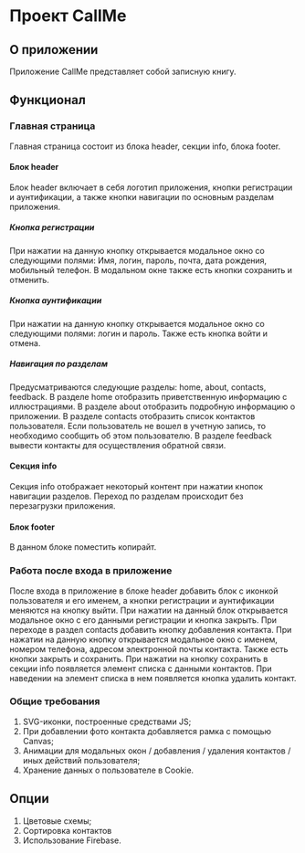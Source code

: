 # Проект CallMe
## О приложении
Приложение CallMe представляет собой записную книгу.
## Функционал
### Главная страница
Главная страница состоит из блока header, секции info, блока footer.
#### Блок header
Блок header включает в себя логотип приложения, кнопки регистрации и аунтификации, а также кнопки навигации по основным разделам приложения.
##### Кнопка регистрации
При нажатии на данную кнопку открывается модальное окно со следующими полями: Имя, логин, пароль, почта, дата рождения, мобильный телефон. В модальном окне также есть кнопки сохранить и отменить.
##### Кнопка аунтификации
При нажатии на данную кнопку открывается модальное окно со следующими полями: логин и пароль. Также есть кнопка войти и отмена.
##### Навигация по разделам
Предусматриваются следующие разделы: home, about, contacts, feedback.
В разделе home отобразить приветственную информацию с иллюстрациями.
В разделе about отобразить подробную информацию о приложении.
В разделе contacts отобразить список контактов пользователя. Если пользователь не вошел в учетную запись, то необходимо сообщить об этом пользователю.
В разделе feedback вывести контакты для осуществления обратной связи.
#### Секция info
Секция info отображает некоторый контент при нажатии кнопок навигации разделов. Переход по разделам происходит без перезагрузки приложения.
#### Блок footer
В данном блоке поместить копирайт.
### Работа после входа в приложение
После входа в приложение в блоке header добавить блок с иконкой пользователя и его именем, а кнопки регистрации и аунтификации меняются на кнопку выйти. При нажатии на данный блок открывается модальное окно с его данными регистрации и кнопка закрыть.
При переходе в раздел contacts добавить кнопку добавления контакта. При нажатии на данную кнопку открывается модальное окно с именем, номером телефона, адресом электронной почты контакта. Также есть кнопки закрыть и сохранить. При нажатии на кнопку сохранить в секции info появляется элемент списка с данными контактов. При наведении на элемент списка в нем появляется кнопка удалить контакт.
### Общие требования
1. SVG-иконки, построенные средствами JS;
2. При добавлении фото контакта добавляется рамка с помощью Canvas;
2. Анимации для модальных окон / добавления / удаления контактов / иных действий пользователя;
3. Хранение данных о пользователе в Cookie.
## Опции
1. Цветовые схемы;
2. Сортировка контактов
3. Использование Firebase.